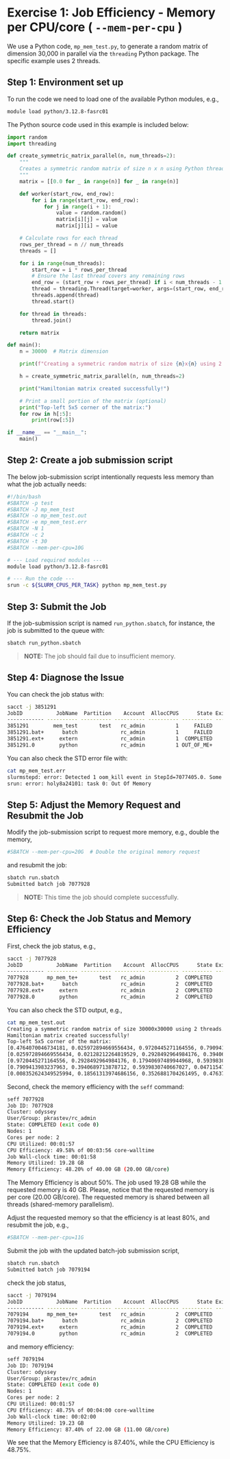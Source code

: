 # Exercise 1: Job Efficiency - Memory per CPU/core ( `--mem-per-cpu` )

We use a Python code, `mp_mem_test.py`, to generate a random matrix of dimension 30,000 in parallel via the `threading` Python package. The specific example uses 2 threads.  

## Step 1: Environment set up
To run the code we need to load one of the available Python modules, e.g.,

```bash
module load python/3.12.8-fasrc01
```

 The Python source code used in this example  is included  below:

```python
import random
import threading

def create_symmetric_matrix_parallel(n, num_threads=2):
    """
    Creates a symmetric random matrix of size n x n using Python threading.
    """
    matrix = [[0.0 for _ in range(n)] for _ in range(n)]

    def worker(start_row, end_row):
        for i in range(start_row, end_row):
            for j in range(i + 1):
                value = random.random()
                matrix[i][j] = value
                matrix[j][i] = value

    # Calculate rows for each thread
    rows_per_thread = n // num_threads
    threads = []

    for i in range(num_threads):
        start_row = i * rows_per_thread
        # Ensure the last thread covers any remaining rows
        end_row = (start_row + rows_per_thread) if i < num_threads - 1 else n
        thread = threading.Thread(target=worker, args=(start_row, end_row))
        threads.append(thread)
        thread.start()

    for thread in threads:
        thread.join()

    return matrix

def main():
    n = 30000  # Matrix dimension

    print(f"Creating a symmetric random matrix of size {n}x{n} using 2 threads...")

    h = create_symmetric_matrix_parallel(n, num_threads=2)

    print("Hamiltonian matrix created successfully!")

    # Print a small portion of the matrix (optional)
    print("Top-left 5x5 corner of the matrix:")
    for row in h[:5]:
        print(row[:5])

if __name__ == "__main__":
    main()
```

## Step 2: Create a job submission  script

The below job-submission script intentionally requests less memory than what the job
actually needs:

```bash
#!/bin/bash
#SBATCH -p test
#SBATCH -J mp_mem_test
#SBATCH -o mp_mem_test.out
#SBATCH -e mp_mem_test.err
#SBATCH -N 1
#SBATCH -c 2
#SBATCH -t 30
#SBATCH --mem-per-cpu=10G 

# --- Load required modules ---
module load python/3.12.8-fasrc01

# --- Run the code ---
srun -c ${SLURM_CPUS_PER_TASK} python mp_mem_test.py
```

## Step 3: Submit the Job

If the job-submission script is named `run_python.sbatch`, for instance, the job 
is submitted to the queue with:

```bash
sbatch run_python.sbatch
```
>**NOTE:** The job should fail due to insufficient memory. 

## Step 4: Diagnose the Issue

You can check the job status with:

```bash
sacct -j 3851291
JobID           JobName  Partition    Account  AllocCPUS      State ExitCode 
------------ ---------- ---------- ---------- ---------- ---------- -------- 
3851291        mem_test       test   rc_admin          1     FAILED      1:0 
3851291.bat+      batch              rc_admin          1     FAILED      1:0 
3851291.ext+     extern              rc_admin          1  COMPLETED      0:0 
3851291.0        python              rc_admin          1 OUT_OF_ME+    0:125 
```

You can also check the STD error file with:

```bash
cat mp_mem_test.err
slurmstepd: error: Detected 1 oom_kill event in StepId=7077405.0. Some of the step tasks have been OOM Killed.
srun: error: holy8a24101: task 0: Out Of Memory
```

## Step 5: Adjust the Memory Request and Resubmit the Job

Modify the job-submission script to request more memory, e.g., double the memory,

```bash
#SBATCH --mem-per-cpu=20G  # Double the original memory request 
```

and resubmit the job:

```bash
sbatch run.sbatch
Submitted batch job 7077928
```

>**NOTE:** This time the job should complete successfully.

## Step 6: Check the Job Status and Memory Efficiency

First, check the job status, e.g.,
```bash
sacct -j 7077928
JobID           JobName  Partition    Account  AllocCPUS      State ExitCode 
------------ ---------- ---------- ---------- ---------- ---------- -------- 
7077928      mp_mem_te+       test   rc_admin          2  COMPLETED      0:0 
7077928.bat+      batch              rc_admin          2  COMPLETED      0:0 
7077928.ext+     extern              rc_admin          2  COMPLETED      0:0 
7077928.0        python              rc_admin          2  COMPLETED      0:0
```
You can also check the STD output, e.g.,

```bash
cat mp_mem_test.out 
Creating a symmetric random matrix of size 30000x30000 using 2 threads...
Hamiltonian matrix created successfully!
Top-left 5x5 corner of the matrix:
[0.4764070046734181, 0.025972894669556434, 0.9720445271164556, 0.7909413983237963, 0.008352624349525994]
[0.025972894669556434, 0.02128212264819529, 0.2928492964984176, 0.3940689713878712, 0.18561313974686156]
[0.9720445271164556, 0.2928492964984176, 0.17940697489944968, 0.5939830740667027, 0.3526881704261495]
[0.7909413983237963, 0.3940689713878712, 0.5939830740667027, 0.04711547150892437, 0.47637168702175325]
[0.008352624349525994, 0.18561313974686156, 0.3526881704261495, 0.47637168702175325, 0.1318266890059513]
```

Second, check the memory efficiency with the `seff` command:

```bash
seff 7077928
Job ID: 7077928
Cluster: odyssey
User/Group: pkrastev/rc_admin
State: COMPLETED (exit code 0)
Nodes: 1
Cores per node: 2
CPU Utilized: 00:01:57
CPU Efficiency: 49.58% of 00:03:56 core-walltime
Job Wall-clock time: 00:01:58
Memory Utilized: 19.28 GB
Memory Efficiency: 48.20% of 40.00 GB (20.00 GB/core)
```

The Memory Efficiency is about 50%. The job used 19.28 GB while the requested memory 
is 40 GB. Please, notice that the requested memory is per core (20.00 GB/core). The requested memory is shared between all threads (shared-memory parallelism).

Adjust the requested memory so that the efficiency is at least 80%, and resubmit the job, e.g.,

```bash
#SBATCH --mem-per-cpu=11G
```

Submit the job with the updated batch-job submission script,

```bash
sbatch run.sbatch
Submitted batch job 7079194
```

check the job status,

```bash
sacct -j 7079194
JobID           JobName  Partition    Account  AllocCPUS      State ExitCode 
------------ ---------- ---------- ---------- ---------- ---------- -------- 
7079194      mp_mem_te+       test   rc_admin          2  COMPLETED      0:0 
7079194.bat+      batch              rc_admin          2  COMPLETED      0:0 
7079194.ext+     extern              rc_admin          2  COMPLETED      0:0 
7079194.0        python              rc_admin          2  COMPLETED      0:0 
```

and memory efficiency:

```bash
seff 7079194
Job ID: 7079194
Cluster: odyssey
User/Group: pkrastev/rc_admin
State: COMPLETED (exit code 0)
Nodes: 1
Cores per node: 2
CPU Utilized: 00:01:57
CPU Efficiency: 48.75% of 00:04:00 core-walltime
Job Wall-clock time: 00:02:00
Memory Utilized: 19.23 GB
Memory Efficiency: 87.40% of 22.00 GB (11.00 GB/core)
```

We see that the Memory Efficiency is 87.40%, while the CPU Efficiency is 48.75%.
